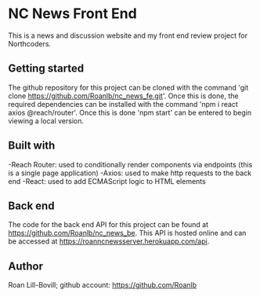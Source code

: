# NC News Front End

This is a news and discussion website and my front end review project for Northcoders.

## Getting started

The github repository for this project can be cloned with the command 'git clone https://github.com/Roanlb/nc_news_fe.git'. Once this is done, the required dependencies can be installed with the command 'npm i react axios @reach/router'. Once this is done 'npm start' can be entered to begin viewing a local version.

## Built with

-Reach Router: used to conditionally render components via endpoints (this is a single page application)
-Axios: used to make http requests to the back end
-React: used to add ECMAScript logic to HTML elements

## Back end

The code for the back end API for this project can be found at https://github.com/Roanlb/nc_news_be. This API is hosted online and can be accessed at https://roanncnewsserver.herokuapp.com/api.

## Author

Roan Lill-Bovill; github account: https://github.com/Roanlb
